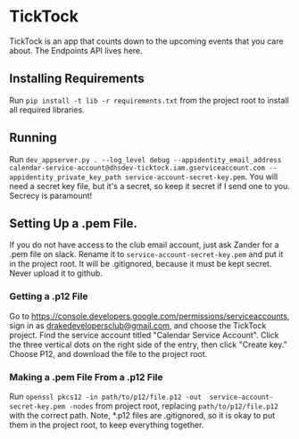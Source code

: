# TickTock
TickTock is an app that counts down to the upcoming events that you care 
about.  The Endpoints API lives here.

## Installing Requirements
Run `pip install -t lib -r requirements.txt` from the project root to install
all required libraries.

## Running
Run `dev_appserver.py . --log_level debug --appidentity_email_address 
calendar-service-account@dhsdev-ticktock.iam.gserviceaccount.com
--appidentity_private_key_path service-account-secret-key.pem`.  You will need
a secret key file, but it's a secret, so keep it secret if I send one to 
you.  Secrecy is paramount!

## Setting Up a .pem File.
If you do not have access to the club email account, just ask Zander for a 
.pem file on slack.  Rename it to `service-account-secret-key.pem` and put it
in the project root.  It will be .gitignored, because it must be kept secret.
Never upload it to github.

### Getting a .p12 File
Go to <https://console.developers.google.com/permissions/serviceaccounts>, 
sign in as <drakedevelopersclub@gmail.com>, and choose the TickTock project. 
Find the service account titled "Calendar Service Account".  Click the three 
vertical dots on the right side of the entry, then click "Create key."  Choose 
P12, and download the file to the project root.

### Making a .pem File From a .p12 File
Run `openssl pkcs12 -in path/to/p12/file.p12 -out 
service-account-secret-key.pem -nodes` from project root, replacing 
`path/to/p12/file.p12` with the correct path.  Note, *.p12 files are 
.gitignored, so it is okay to put them in the project root, to keep 
everything together.
